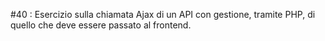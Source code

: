 #40 : Esercizio sulla chiamata Ajax di un API con gestione, tramite PHP, di quello che deve essere passato al frontend.
